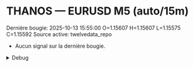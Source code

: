 # THANOS — EURUSD M5 (auto/15m)
Dernière bougie: 2025-10-13 15:55:00  O=1.15607  H=1.15607  L=1.15575  C=1.15592
Source active: twelvedata_repo

- Aucun signal sur la dernière bougie.

<details><summary>Debug</summary>

- TD_API_KEY manquant.

</details>